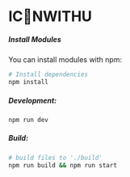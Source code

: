 # IC💍NWITHU

##### Install Modules

You can install modules with npm:

```sh
# Install dependencies
npm install
```

##### Development:

```sh
npm run dev
```
##### Build:

```sh
# build files to './build'
npm run build && npm run start
```
